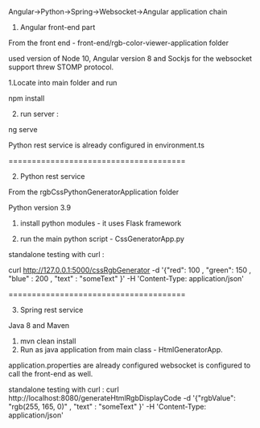 Angular->Python->Spring->Websocket->Angular application chain

1. Angular front-end part

From the front end - front-end/rgb-color-viewer-application folder 

used version of Node 10, Angular version 8 and Sockjs for the websocket support threw STOMP protocol.

1.Locate into main folder and run 

npm install 

2. run server : 

ng serve


Python rest service is already configured in environment.ts


======================================


2. Python rest service 

From the rgbCssPythonGeneratorApplication folder 

Python version 3.9

1. install python modules - it uses Flask framework 

2. run the main python script - CssGeneratorApp.py



standalone testing with curl  :

curl http://127.0.0.1:5000/cssRgbGenerator -d '{"red": 100 , "green": 150 , "blue" : 200 , "text" : "someText" }' -H 'Content-Type: application/json'

======================================

3. Spring rest service 

Java 8 and Maven


1. mvn clean install
2. Run as java application from main class - HtmlGeneratorApp. 

application.properties are already configured
websocket is configured to call the front-end as well.

standalone testing with curl  :
curl http://localhost:8080/generateHtmlRgbDisplayCode -d '{"rgbValue": "rgb(255, 165, 0)" , "text" : "someText" }' -H 'Content-Type: application/json'

